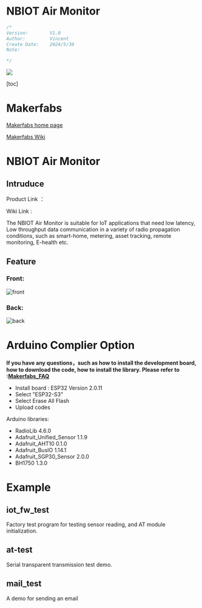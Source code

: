 # NBIOT Air Monitor


```c++
/*
Version:		V1.0
Author:			Vincent
Create Date:	2024/5/30
Note:

*/
```


![](md_pic/main.jpg)


[toc]

# Makerfabs

[Makerfabs home page](https://www.makerfabs.com/)

[Makerfabs Wiki](https://wiki.makerfabs.com/)

# NBIOT Air Monitor
## Intruduce

Product Link ：

Wiki Link :  

The NBIOT Air Monitor is suitable for IoT applications that need low latency, Low throughput data communication in a variety of radio propagation conditions, such as smart-home, metering, asset tracking, remote monitoring, E-health etc.

## Feature


### Front:

![front](md_pic/front.jpg)

### Back:
![back](md_pic/back.jpg)


# Arduino Complier Option

**If you have any questions，such as how to install the development board, how to download the code, how to install the library. Please refer to :[Makerfabs_FAQ](https://github.com/Makerfabs/Makerfabs_FAQ)**

- Install board : ESP32 Version 2.0.11
- Select "ESP32-S3"
- Select Erase All Flash
- Upload codes

Arduino libraries:

- RadioLib 4.6.0
- Adafruit_Unified_Sensor 1.1.9
- Adafruit_AHT10 0.1.0
- Adafruit_BusIO 1.14.1
- Adafruit_SGP30_Sensor 2.0.0
- BH1750 1.3.0

# Example

## iot_fw_test

Factory test program for testing sensor reading, and AT module initialization.


## at-test

Serial transparent transmission test demo.

## mail_test

A demo for sending an email